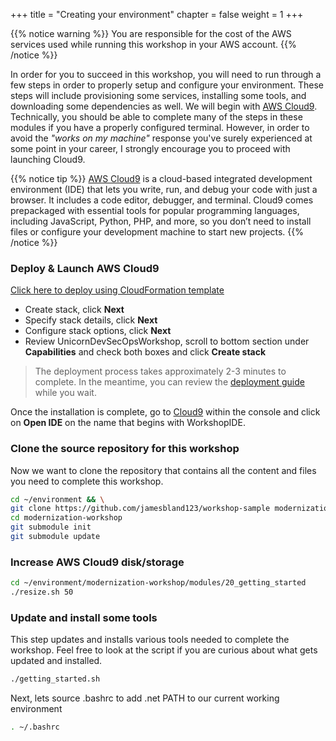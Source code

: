 +++
title = "Creating your environment"
chapter = false
weight = 1
+++

{{% notice warning %}}
You are responsible for the cost of the AWS services used while running this workshop in your AWS account.
{{% /notice %}}

In order for you to succeed in this workshop, you will need to run through a few steps in order to properly setup and configure your environment. These steps will include provisioning some services, installing some tools, and downloading some dependencies as well. We will begin with [AWS Cloud9](https://aws.amazon.com/cloud9/). Technically, you should be able to complete many of the steps in these modules if you have a properly configured terminal. However, in order to avoid the *"works on my machine"* response you've surely experienced at some point in your career, I strongly encourage you to proceed with launching Cloud9.

{{% notice tip %}}
[AWS Cloud9](https://aws.amazon.com/cloud9/) is a cloud-based integrated development environment (IDE) that lets you write, run, and debug your code with just a browser. It includes a code editor, debugger, and terminal. Cloud9 comes prepackaged with essential tools for popular programming languages, including JavaScript, Python, PHP, and more, so you don’t need to install files or configure your development machine to start new projects.
{{% /notice %}}

### Deploy & Launch AWS Cloud9

   [Click here to deploy using CloudFormation template](https://console.aws.amazon.com/cloudformation/home?region=us-west-2#/stacks/new?stackName=ModernizationWorkshop&templateURL=https://modernization-workshop-west-2.s3-us-west-2.amazonaws.com/devops/cfn/modernization-workshop.yaml)

   - Create stack, click **Next**
   - Specify stack details, click **Next**
   - Configure stack options, click **Next**
   - Review UnicornDevSecOpsWorkshop, scroll to bottom section under **Capabilities** and check both boxes and click **Create stack** 

>The deployment process takes approximately 2-3 minutes to complete. In the meantime, you can review the [deployment guide](https://aws-quickstart.s3.amazonaws.com/quickstart-cloud9-ide/doc/aws-cloud9-cloud-based-ide.pdf) while you wait.

Once the installation is complete, go to [Cloud9](https://us-west-2.console.aws.amazon.com/cloud9/home?region=us-west-2) within the console and click on **Open IDE** on the name that begins with WorkshopIDE.

### Clone the source repository for this workshop

Now we want to clone the repository that contains all the content and files you need to complete this workshop.

```bash
cd ~/environment && \
git clone https://github.com/jamesbland123/workshop-sample modernization-workshop
cd modernization-workshop
git submodule init
git submodule update
```

### Increase AWS Cloud9 disk/storage
```bash
cd ~/environment/modernization-workshop/modules/20_getting_started
./resize.sh 50
```

### Update and install some tools

This step updates and installs various tools needed to complete the workshop.  Feel free to look at the script if you are curious about what gets updated and installed.  

```bash
./getting_started.sh
```
Next, lets source .bashrc to add .net PATH to our current working environment

```bash
. ~/.bashrc
```





